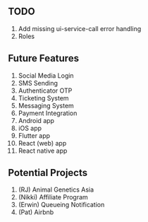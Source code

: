 ## TODO
1. Add missing ui-service-call error handling
2. Roles

## Future Features
1. Social Media Login
2. SMS Sending
3. Authenticator OTP
4. Ticketing System
5. Messaging System
6. Payment Integration
7. Android app
8. iOS app
9. Flutter app
10. React (web) app
11. React native app
 
## Potential Projects
1. (RJ) Animal Genetics Asia
2. (Nikki) Affiliate Program
3. (Erwin) Queueing Notification
4. (Pat) Airbnb

